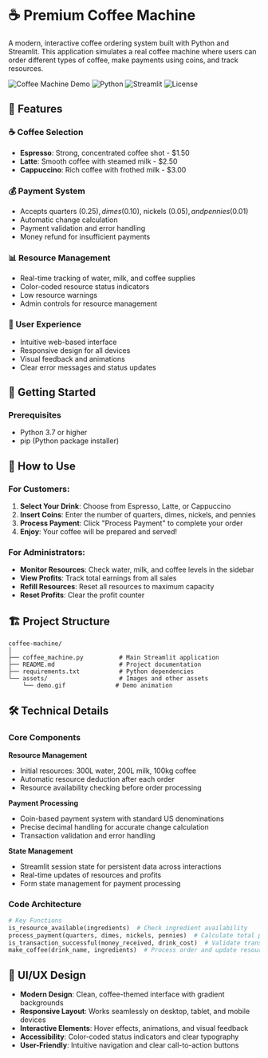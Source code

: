# ☕ Premium Coffee Machine

A modern, interactive coffee ordering system built with Python and Streamlit. This application simulates a real coffee machine where users can order different types of coffee, make payments using coins, and track resources.

![Coffee Machine Demo](https://img.shields.io/badge/Demo-Live-brightgreen)
![Python](https://img.shields.io/badge/Python-3.7+-blue)
![Streamlit](https://img.shields.io/badge/Streamlit-1.0+-red)
![License](https://img.shields.io/badge/License-MIT-yellow)

## 🌟 Features

### ☕ Coffee Selection
- **Espresso**: Strong, concentrated coffee shot - $1.50
- **Latte**: Smooth coffee with steamed milk - $2.50  
- **Cappuccino**: Rich coffee with frothed milk - $3.00

### 💰 Payment System
- Accepts quarters ($0.25), dimes ($0.10), nickels ($0.05), and pennies ($0.01)
- Automatic change calculation
- Payment validation and error handling
- Money refund for insufficient payments

### 📊 Resource Management
- Real-time tracking of water, milk, and coffee supplies
- Color-coded resource status indicators
- Low resource warnings
- Admin controls for resource management

### 🎯 User Experience
- Intuitive web-based interface
- Responsive design for all devices
- Visual feedback and animations
- Clear error messages and status updates

## 🚀 Getting Started

### Prerequisites
- Python 3.7 or higher
- pip (Python package installer)



## 📱 How to Use

### For Customers:
1. **Select Your Drink**: Choose from Espresso, Latte, or Cappuccino
2. **Insert Coins**: Enter the number of quarters, dimes, nickels, and pennies
3. **Process Payment**: Click "Process Payment" to complete your order
4. **Enjoy**: Your coffee will be prepared and served!

### For Administrators:
- **Monitor Resources**: Check water, milk, and coffee levels in the sidebar
- **View Profits**: Track total earnings from all sales
- **Refill Resources**: Reset all resources to maximum capacity
- **Reset Profits**: Clear the profit counter

## 🏗️ Project Structure

```
coffee-machine/
│
├── coffee_machine.py          # Main Streamlit application
├── README.md                  # Project documentation
├── requirements.txt           # Python dependencies
└── assets/                    # Images and other assets
    └── demo.gif              # Demo animation
```

## 🛠️ Technical Details

### Core Components

**Resource Management**
- Initial resources: 300L water, 200L milk, 100kg coffee
- Automatic resource deduction after each order
- Resource availability checking before order processing

**Payment Processing**
- Coin-based payment system with standard US denominations
- Precise decimal handling for accurate change calculation
- Transaction validation and error handling

**State Management**
- Streamlit session state for persistent data across interactions
- Real-time updates of resources and profits
- Form state management for payment processing

### Code Architecture

```python
# Key Functions
is_resource_available(ingredients)  # Check ingredient availability
process_payment(quarters, dimes, nickels, pennies)  # Calculate total payment
is_transaction_successful(money_received, drink_cost)  # Validate transaction
make_coffee(drink_name, ingredients)  # Process order and update resources
```

## 🎨 UI/UX Design

- **Modern Design**: Clean, coffee-themed interface with gradient backgrounds
- **Responsive Layout**: Works seamlessly on desktop, tablet, and mobile devices  
- **Interactive Elements**: Hover effects, animations, and visual feedback
- **Accessibility**: Color-coded status indicators and clear typography
- **User-Friendly**: Intuitive navigation and clear call-to-action buttons



</div>
